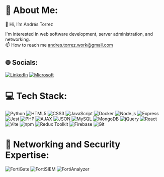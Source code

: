 # 💫 About Me:
👋 Hi, I’m Andrés Torrez<br>


I'm interested in web software development, server administration, and networking. <br> 📫 How to reach me andres.torrez.work@gmail.com


## 🌐 Socials:
[![LinkedIn](https://img.shields.io/badge/LinkedIn-%230077B5.svg?logo=linkedin&logoColor=white)](https://linkedin.com/in/andres-torrez) [![Microsoft](https://img.shields.io/badge/Microsoft-%230078D4.svg?logo=Microsoft&logoColor=white)](https://learn.microsoft.com/es-es/users/andrestorrez-at/) 

# 💻 Tech Stack:
![Python](https://img.shields.io/badge/python-3670A0?style=for-the-badge&logo=python&logoColor=ffdd54) ![HTML5](https://img.shields.io/badge/html5-%23E34F26.svg?style=for-the-badge&logo=html5&logoColor=white) ![CSS3](https://img.shields.io/badge/css3-%231572B6.svg?style=for-the-badge&logo=css3&logoColor=white) ![JavaScript](https://img.shields.io/badge/javascript-%23323330.svg?style=for-the-badge&logo=javascript&logoColor=%23F7DF1E) ![Docker](https://img.shields.io/badge/Docker-%232496ED.svg?style=for-the-badge&logo=docker&logoColor=white) ![Node.js](https://img.shields.io/badge/Node.js-%23323330.svg?style=for-the-badge&logo=node.js&logoColor=white) ![Express](https://img.shields.io/badge/Express-%23404D59.svg?style=for-the-badge&logo=express&logoColor=white) ![Jest](https://img.shields.io/badge/Jest-%23C21325.svg?style=for-the-badge&logo=jest&logoColor=white) ![PHP](https://img.shields.io/badge/PHP-%234F5B93.svg?style=for-the-badge&logo=php&logoColor=white) ![AJAX](https://img.shields.io/badge/AJAX-%23000000.svg?style=for-the-badge&logo=ajax&logoColor=white) ![JSON](https://img.shields.io/badge/JSON-%23000000.svg?style=for-the-badge&logo=json&logoColor=white) ![MySQL](https://img.shields.io/badge/MySQL-%234479A1.svg?style=for-the-badge&logo=mysql&logoColor=white) ![MongoDB](https://img.shields.io/badge/MongoDB-%234EA94B.svg?style=for-the-badge&logo=mongodb&logoColor=white) ![jQuery](https://img.shields.io/badge/jQuery-%230769AD.svg?style=for-the-badge&logo=jquery&logoColor=white) ![React](https://img.shields.io/badge/React-%2361DAFB.svg?style=for-the-badge&logo=react&logoColor=white) ![Vite](https://img.shields.io/badge/Vite-%2342B883.svg?style=for-the-badge&logo=vite&logoColor=white) ![npm](https://img.shields.io/badge/npm-%23CB3837.svg?style=for-the-badge&logo=npm&logoColor=white) ![Redux Toolkit](https://img.shields.io/badge/Redux_Toolkit-%237600B5.svg?style=for-the-badge&logo=redux&logoColor=white) ![Firebase](https://img.shields.io/badge/Firebase-%23FFCA28.svg?style=for-the-badge&logo=firebase&logoColor=black)
![Git](https://img.shields.io/badge/Git-%23F05032.svg?style=for-the-badge&logo=git&logoColor=white)


# 📡 Networking and Security Expertise:
![FortiGate](https://img.shields.io/badge/FortiGate-%23EE3124.svg?style=for-the-badge&logo=fortinet&logoColor=white)
![FortiSIEM](https://img.shields.io/badge/FortiSIEM-%23674D79.svg?style=for-the-badge&logo=fortinet&logoColor=white)
![FortiAnalyzer](https://img.shields.io/badge/FortiAnalyzer-%236F46A3.svg?style=for-the-badge&logo=fortinet&logoColor=white)













<!--
## 🏆 GitHub Trophies
![](https://github-profile-trophy.vercel.app/?username=Betelgeusep&theme=tokyonight&no-frame=false&no-bg=true&margin-w=4)

### ✍️ Random Dev Quote
![](https://quotes-github-readme.vercel.app/api?type=horizontal&theme=radical)

---
[![](https://visitcount.itsvg.in/api?id=Betelgeusep&icon=7&color=6)](https://visitcount.itsvg.in)

 Proudly created with GPRM ( https://gprm.itsvg.in ) -->

